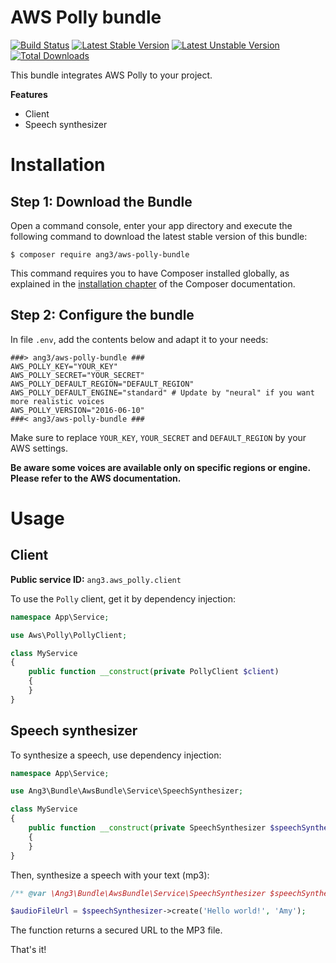 AWS Polly bundle
================

[![Build Status](https://api.travis-ci.com/Ang3/aws-polly-bundle.svg?branch=main)](https://app.travis-ci.com/github/Ang3/aws-polly-bundle)
[![Latest Stable Version](https://poser.pugx.org/ang3/aws-polly-bundle/v/stable)](https://packagist.org/packages/ang3/aws-polly-bundle)
[![Latest Unstable Version](https://poser.pugx.org/ang3/aws-polly-bundle/v/unstable)](https://packagist.org/packages/ang3/aws-polly-bundle)
[![Total Downloads](https://poser.pugx.org/ang3/aws-polly-bundle/downloads)](https://packagist.org/packages/ang3/aws-polly-bundle)

This bundle integrates AWS Polly to your project.

**Features**

- Client
- Speech synthesizer

Installation
============

Step 1: Download the Bundle
---------------------------

Open a command console, enter your app directory and execute the
following command to download the latest stable version of this bundle:

```console
$ composer require ang3/aws-polly-bundle
```

This command requires you to have Composer installed globally, as explained
in the [installation chapter](https://getcomposer.org/doc/00-intro.md)
of the Composer documentation.

Step 2: Configure the bundle
----------------------------

In file `.env`, add the contents below and adapt it to your needs:

```dotenv
###> ang3/aws-polly-bundle ###
AWS_POLLY_KEY="YOUR_KEY"
AWS_POLLY_SECRET="YOUR_SECRET"
AWS_POLLY_DEFAULT_REGION="DEFAULT_REGION"
AWS_POLLY_DEFAULT_ENGINE="standard" # Update by "neural" if you want more realistic voices
AWS_POLLY_VERSION="2016-06-10"
###< ang3/aws-polly-bundle ###
```

Make sure to replace `YOUR_KEY`, `YOUR_SECRET` and `DEFAULT_REGION` by your AWS settings.

**Be aware some voices are available only on specific regions or engine. Please refer to the AWS documentation.**

Usage
=====

Client
------

**Public service ID:** `ang3.aws_polly.client`

To use the ```Polly``` client, get it by dependency injection:

```php
namespace App\Service;

use Aws\Polly\PollyClient;

class MyService
{
    public function __construct(private PollyClient $client)
    {
    }
}
```

Speech synthesizer
------------------

To synthesize a speech, use dependency injection:

```php
namespace App\Service;

use Ang3\Bundle\AwsBundle\Service\SpeechSynthesizer;

class MyService
{
    public function __construct(private SpeechSynthesizer $speechSynthesizer)
    {
    }
}
```

Then, synthesize a speech with your text (mp3):

```php
/** @var \Ang3\Bundle\AwsBundle\Service\SpeechSynthesizer $speechSynthesizer */

$audioFileUrl = $speechSynthesizer->create('Hello world!', 'Amy');
```

The function returns a secured URL to the MP3 file.

That's it!